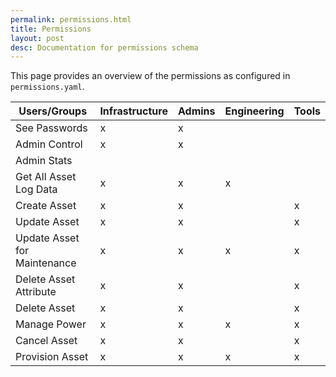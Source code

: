 ```yaml
---
permalink: permissions.html
title: Permissions
layout: post
desc: Documentation for permissions schema
---
```


This page provides an overview of the permissions as configured in `permissions.yaml`.

<table>
  <thead>
  <tr>
    <th> Users/Groups </th>
    <th> Infrastructure </th>
    <th> Admins </th>
    <th> Engineering </th>
    <th> Tools </th>
  </tr>
  </thead>

  <tbody>
  <tr>
    <td> See Passwords </td>
    <td> x </td>
    <td> x </td>
    <td>   </td>
    <td>   </td>
  </tr>
  <tr>
    <td> Admin Control </td>
    <td> x </td>
    <td> x </td>
    <td>   </td>
    <td>   </td>
  </tr>
  <tr>
    <td> Admin Stats </td>
    <td>   </td>
    <td>   </td>
    <td>   </td>
    <td>   </td>
  </tr>
  <tr>
    <td> Get All Asset Log Data </td>
    <td> x </td>
    <td> x </td>
    <td> x </td>
    <td>   </td>
  </tr>
  <tr>
    <td> Create Asset </td>
    <td> x </td>
    <td> x </td>
    <td>   </td>
    <td> x </td>
  </tr>
  <tr>
    <td> Update Asset </td>
    <td> x </td>
    <td> x </td>
    <td>   </td>
    <td> x </td>
  </tr>
  <tr>
    <td> Update Asset for Maintenance </td>
    <td> x </td>
    <td> x </td>
    <td> x </td>
    <td> x </td>
  </tr>
  <tr>
    <td> Delete Asset Attribute </td>
    <td> x </td>
    <td> x </td>
    <td>   </td>
    <td> x </td>
  </tr>
  <tr>
    <td> Delete Asset </td>
    <td> x </td>
    <td> x </td>
    <td>   </td>
    <td> x </td>
  </tr>
  <tr>
    <td> Manage Power </td>
    <td> x </td>
    <td> x </td>
    <td> x </td>
    <td> x </td>
  </tr>
  <tr>
    <td> Cancel Asset </td>
    <td> x </td>
    <td> x </td>
    <td>   </td>
    <td> x </td>
  </tr>
  <tr>
    <td> Provision Asset </td>
    <td> x </td>
    <td> x </td>
    <td> x </td>
    <td> x </td>
  </tr>
  </tbody>
</table>

